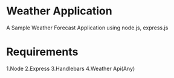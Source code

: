 # Weather Application 
A Sample Weather Forecast Application using node.js, express.js

# Requirements
1.Node
2.Express
3.Handlebars
4.Weather Api(Any)

